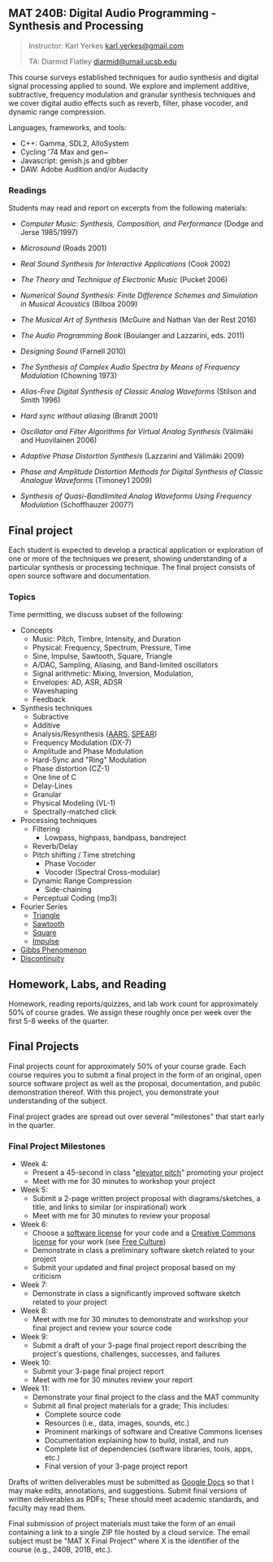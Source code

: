 ## MAT 240B: Digital Audio Programming - Synthesis and Processing

> Instructor: Karl Yerkes <karl.yerkes@gmail.com>
>
> TA: Diarmid Flatley <diarmid@umail.ucsb.edu>
>

This course surveys established techniques for audio synthesis and digital signal processing applied to sound. We explore and implement additive, subtractive, frequency modulation and granular synthesis techniques and we cover digital audio effects such as reverb, filter, phase vocoder, and dynamic range compression.

Languages, frameworks, and tools:

- C++: Gamma, SDL2, AlloSystem
- Cycling '74 Max and gen~
- Javascript: genish.js and gibber
- DAW: Adobe Audition and/or Audacity


### Readings

Students may read and report on excerpts from the following materials:

- _Computer Music: Synthesis, Composition, and Performance_ (Dodge and Jerse 1985/1997)
- _Microsound_ (Roads 2001)
- _Real Sound Synthesis for Interactive Applications_ (Cook 2002)
- _The Theory and Technique of Electronic Music_ (Pucket 2006)
- _Numerical Sound Synthesis: Finite Difference Schemes and Simulation in Musical Acoustics_ (Bilboa 2009)
- _The Musical Art of Synthesis_ (McGuire and Nathan Van der Rest 2016)
- _The Audio Programming Book_ (Boulanger and Lazzarini, eds. 2011)
- _Designing Sound_ (Farnell 2010)

- _The Synthesis of Complex Audio Spectra by Means of Frequency Modulation_ (Chowning 1973)
- _Alias-Free Digital Synthesis of Classic Analog Waveforms_ (Stilson and Smith 1996)
- _Hard sync without aliasing_ (Brandt 2001)
- _Oscillator and Filter Algorithms for Virtual Analog Synthesis_ (Välimäki and Huovilainen 2006)
- _Adaptive Phase Distortion Synthesis_ (Lazzarini and Välimäki 2009)
- _Phase and Amplitude Distortion Methods for Digital Synthesis of Classic Analogue Waveforms_ (Timoney1 2009)
- _Synthesis of Quasi-Bandlimited Analog Waveforms Using Frequency Modulation_ (Schoffhauzer 2007?)



## Final project

Each student is expected to develop a practical application or exploration of one or more of the techniques we present, showing understanding of a particular synthesis or processing technique. The final project consists of open source software and documentation.


### Topics

Time permitting, we discuss subset of the following:

- Concepts
  + Music: Pitch, Timbre, Intensity, and Duration
  + Physical: Frequency, Spectrum, Pressure, Time
  + Sine, Impulse, Sawtooth, Square, Triangle
  + A/DAC, Sampling, Aliasing, and Band-limited oscillators
  + Signal arithmetic: Mixing, Inversion, Modulation,
  + Envelopes: AD, ASR, ADSR
  + Waveshaping
  + Feedback
- Synthesis techniques
  + Subractive
  + Additive
  + Analysis/Resynthesis ([AARS](http://arss.sourceforge.net/examples.shtml), [SPEAR](http://www.klingbeil.com/spear/))
  + Frequency Modulation (DX-7)
  + Amplitude and Phase Modulation
  + Hard-Sync and "Ring" Modulation
  + Phase distortion (CZ-1)
  + One line of C
  + Delay-Lines
  + Granular
  + Physical Modeling (VL-1)
  + Spectrally-matched click
- Processing techniques
  + Filtering
    * Lowpass, highpass, bandpass, bandreject
  + Reverb/Delay
  + Pitch shifting / Time stretching
    * Phase Vocoder
    * Vocoder (Spectral Cross-modular)
  + Dynamic Range Compression
    * Side-chaining
  + Perceptual Coding (mp3)
- Fourier Series
  + [Triangle](http://mathworld.wolfram.com/FourierSeriesTriangleWave.html)
  + [Sawtooth](http://mathworld.wolfram.com/FourierSeriesSawtoothWave.html)
  + [Square](http://mathworld.wolfram.com/FourierSeriesSquareWave.html)
  + [Impulse](http://mathworld.wolfram.com/DeltaFunction.html)
- [Gibbs Phenomenon](http://mathworld.wolfram.com/GibbsPhenomenon.html)
- [Discontinuity](http://mathworld.wolfram.com/Discontinuity.html)


## Homework, Labs, and Reading

Homework, reading reports/quizzes, and lab work count for approximately 50% of course grades. We assign these roughly once per week over the first 5-8 weeks of the quarter.


## Final Projects

Final projects count for approximately 50% of your course grade. Each course requires you to submit a final project in the form of an original, open source software project as well as the proposal, documentation, and public demonstration thereof. With this project, you demonstrate your understanding of the subject.

Final project grades are spread out over several "milestones" that start early in the quarter.


### Final Project Milestones

+ Week 4:
  * Present a 45-second in class "[elevator pitch](https://en.wikipedia.org/wiki/Elevator_pitch)" promoting your project
  * Meet with me for 30 minutes to workshop your project
+ Week 5:
  * Submit a 2-page written project proposal with diagrams/sketches, a title, and links to similar (or inspirational) work
  * Meet with me for 30 minutes to review your proposal
+ Week 6:
  * Choose a [software license](https://opensource.org/licenses) for your code and a [Creative Commons license](https://creativecommons.org/share-your-work) for your work (see [Free Culture](https://en.wikipedia.org/wiki/Free_Culture_(book)))
  * Demonstrate in class a preliminary software sketch related to your project
  * Submit your updated and final project proposal based on my criticism
+ Week 7:
  * Demonstrate in class a significantly improved software sketch related to your project
+ Week 8:
  * Meet with me for 30 minutes to demonstrate and workshop your final project and review your source code
+ Week 9:
  * Submit a draft of your 3-page final project report describing the project's questions, challenges, successes, and failures
+ Week 10:
  * Submit your 3-page final project report
  * Meet with me for 30 minutes review your report
+ Week 11:
  * Demonstrate your final project to the class and the MAT community
  * Submit all final project materials for a grade; This includes:
    - Complete source code
    - Resources (i.e., data, images, sounds, etc.)
    - Prominent markings of software and Creative Commons licenses
    - Documentation explaining how to build, install, and run
    - Complete list of dependencies (software libraries, tools, apps, etc.)
    - Final version of your 3-page project report

Drafts of written deliverables must be submitted as [Google Docs](https://docs.google.com) so that I may make edits, annotations, and suggestions. Submit final versions of written deliverables as PDFs; These should meet academic standards, and faculty may read them.

Final submission of project materials must take the form of an email containing a link to a single ZIP file hosted by a cloud service. The email subject must be "MAT X Final Project" where X is the identifier of the course (e.g., 240B, 201B, etc.).

